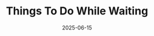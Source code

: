 ---
title: "Things To Do While Waiting"
external_url: "https://zacharykai.net/notes/waiting"
image: https://zacharykai.net/assets/zk_icon.webp
description: Grocery shopping is genuinely one of my favorite adult activities, but the checkout lines at major stores like mall supermarkets, Landers, or S&R are painfully long. My partner and I have developed this little game to pass the time. We would challenge each other to spot specific words on signs, products, or displays around us. Simple, free entertainment that keeps our minds sharp while we're stuck waiting to pay for overpriced essentials.
date: 2025-06-15
slug: "things-to-do-while-waiting"
---